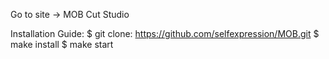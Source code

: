 Go to site -> MOB Cut Studio

Installation Guide:
$ git clone: https://github.com/selfexpression/MOB.git
$ make install
$ make start